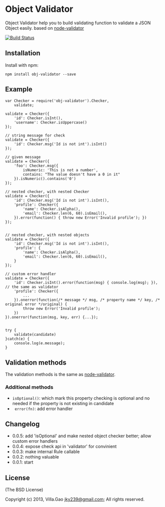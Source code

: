 # Object Validator

Object Validator help you to build validating function to validate a JSON Object easily. based on [node-validator](https://github.com/chriso/node-validator)

<!--- travis ci -->
[![Build Status](https://travis-ci.org/villadora/node-obj-validator.png?branch=master)](https://travis-ci.org/villadora/node-obj-validator)

## Installation

Install with npm:

    npm install obj-validator --save


## Example

    var Checker = require('obj-validator').Checker,
        validate;

    validate = Checker({
        'id': Checker.isInt(),
        'username': Checker.isUppercase()
    });
 
    // string message for check
    validate = Checker({
        'id': Checker.msg('Id is not int').isInt()
    });
    
    // given message
    validate = Checker({
        'foo': Checker.msg({
            isNumeric: 'This is not a number',
            contains: "The value doesn't have a 0 in it"
        }).isNumeric().contains('0')
    });

    // nested checker, with nested Checker
    validate = Checker({
        'id': Checker.msg('Id is not int').isInt(),
        'profile': Checker({
            'name': Checker.isAlpha(),
            'email': Checker.len(6, 60).isEmail(),
        }).error(function() { throw new Error('Invalid profile'); })
    });
    

    // nested checker, with nested objects
    validate = Checker({
        'id': Checker.msg('Id is not int').isInt(),
        'profile': {
            'name': Checker.isAlpha(),
            'email': Checker.len(6, 60).isEmail(),
        }
    });
    
    // custom error handler
    validate = Checker({
        'id': Checker.isInt().error(function(msg) { console.log(msg); }), // the same as validator
        'profile': Checker({
            ...
        }).onerror(function(/* message */ msg, /* property name */ key, /* original error */original) {
            throw new Error('Invalid profile'); 
        })
    }).onerror(function(msg, key, err) {...});

    
    try {
        validate(candidate)
    }catch(e) {
        console.log(e.message);
    }


## Validation methods

The validation methods is the same as [node-validator](https://github.com/chriso/node-validator).

### Additional methods

* ```isOptional()```: which mark this property checking is optional and no needed if the property is not existing in candidate
* ``` error(fn)```: add error handler

## Changelog

* 0.0.5: add 'isOptional' and make nested object checker better; allow custom error handlers
* 0.0.4: expose check api in 'validator' for convinient
* 0.0.3: make internal Rule callable
* 0.0.2: nothing valuable
* 0.0.1: start 

## License

(The BSD License)

Copyright (c) 2013, Villa.Gao <jky239@gmail.com>;
All rights reserved.
